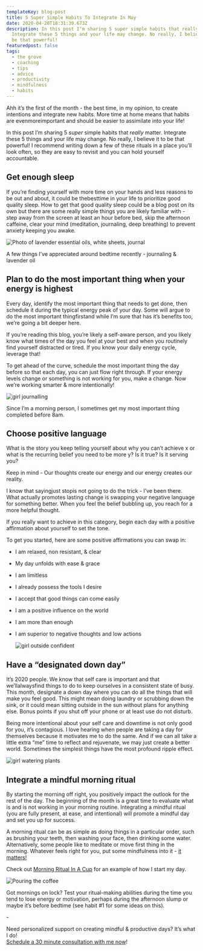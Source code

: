 ```yaml
---
templateKey: blog-post
title: 5 Super Simple Habits To Integrate In May
date: 2020-04-28T18:31:39.673Z
description: In this post I’m sharing 5 super simple habits that really matter.
  Integrate these 5 things and your life may change. No really, I believe it to
  be that powerful!
featuredpost: false
tags:
  - the grove
  - coaching
  - tips
  - advice
  - productivity
  - mindfulness
  - habits
---
```

Ahh it’s the first of the month - the best time, in my opinion, to create intentions and integrate new habits. More time at home means that habits are evenmoreimportant and should be easier to assimilate into your life!

In this post I’m sharing 5 *super* simple habits that *really* matter. Integrate these 5 things and your life may change. No really, I believe it to be that powerful! I recommend writing down a few of these rituals in a place you’ll look often, so they are easy to revisit and you can hold yourself accountable.

## Get enough sleep

If you’re finding yourself with more time on your hands and less reasons to be out and about, it could be thebesttime in your life to prioritize good quality sleep. How to get that good quality sleep could be a blog post on its own but there are some really simple things you are likely familiar with - step away from the screen at least an hour before bed, skip the afternoon caffeine, clear your mind (meditation, journaling, deep breathing) to prevent anxiety keeping you awake.

![Photo of lavender essential oils, white sheets, journal](/img/journal-lavendar-bed.jpeg "Journal & lavendar essential oil")

A few things I’ve appreciated around bedtime recently - journaling & lavender oil

## Plan to do the most important thing when your energy is highest

Every day, identify the most important thing that needs to get done, then schedule it during the typical energy peak of your day. Some will argue to do the most important thingfirstand while I’m sure that has it’s benefits too, we’re going a bit deeper here.

If you’re reading this blog, you’re likely a self-aware person, and you likely know what times of the day you feel at your best and when you routinely find yourself distracted or tired. If you know your daily energy cycle, leverage that!

To get ahead of the curve, schedule the most important thing the day before so that each day, you can just flow right through. If your energy levels change or something is not working for you, make a change. Now we’re working smarter & more intentionally!

![girl journalling](/img/journaling-girl-inside.jpeg "Writing in journal in the morning")

Since I’m a morning person, I sometimes get my most important thing completed before 8am.

## Choose positive language

What is the story you keep telling yourself about why you can’t achieve x or what is the recurring belief you need to be more y? Is it true? Is it serving you?

Keep in mind - Our thoughts create our energy and our energy creates our reality.

I know that sayingjust stopis not going to do the trick - I’ve been there. What actually promotes lasting change is swapping your negative language for something better. When you feel the belief bubbling up, you reach for a more helpful thought.

If you really want to achieve in this category, begin each day with a positive affirmation about yourself to set the tone.

To get you started, here are some positive affirmations you can swap in:

* I am relaxed, non resistant, & clear
* My day unfolds with ease & grace
* I am limitless
* I already possess the tools I desire
* I accept that good things can come easily
* I am a positive influence on the world
* I am more than enough
* I am superior to negative thoughts and low actions

  ![girl outside confident](/img/girl-sunglasses-outside.jpeg "fill up your cup with confidence")

## Have a “designated down day”

It’s 2020 people. We know that self care is important and that we’llalwaysfind things to do to keep ourselves in a consistent state of busy. This month, designate a down day where you can do all the things that will make you feel good. This might mean doing laundry or scrubbing down the sink, or it could mean sitting outside in the sun without plans for anything else. Bonus points if you shut off your phone or at least use do not disturb.

Being more intentional about your self care and downtime is not only good for you, it’s contagious. I love hearing when people are taking a day for themselves because it motivates me to do the same. And if we can all take a little extra “me” time to reflect and rejuvenate, we may just create a better world. Sometimes the simplest things have the most profound ripple effect.

![girl watering plants](/img/girl-watering-plants.jpeg "Taking care of the plants, taking care of me")

## Integrate a mindful morning ritual

By starting the morning off right, you positively impact the outlook for the rest of the day. The beginning of the month is a great time to evaluate what is and is not working in your morning routine. Integrating a mindful ritual (you are fully present, at ease, and intentional) will promote a mindful day and set you up for success.

A morning ritual can be as simple as doing things in a particular order, such as brushing your teeth, then washing your face, then drinking some water. Alternatively, some people like to meditate or move first thing in the morning. Whatever feels right for you, put some mindfulness into it - [it matters!](https://www.forbes.com/sites/alicegwalton/2018/06/21/marrying-mindfulness-with-movement-reduces-stress-boosts-mood/#13bcd552262a)

Check out [Morning Ritual In A Cup](https://www.sheilaanne.com/writing-desk/2020-04-29-morning-ritual-in-a-cup/) for an example of how I start my day.

![Pouring the coffee](/img/pouring-the-coffee.jpg "Morning coffee ritual")

Got mornings on lock? Test your ritual-making abilities during the time you tend to lose energy or motivation, perhaps during the afternoon slump or maybe it’s before bedtime (see habit #1 for some ideas on this).

\-

Need personalized support on creating mindful & productive days? It’s what I do! \
[Schedule a 30 minute consultation with me now](https://square.site/book/T2G1BPTFKKDBJ/sheila-anne)!